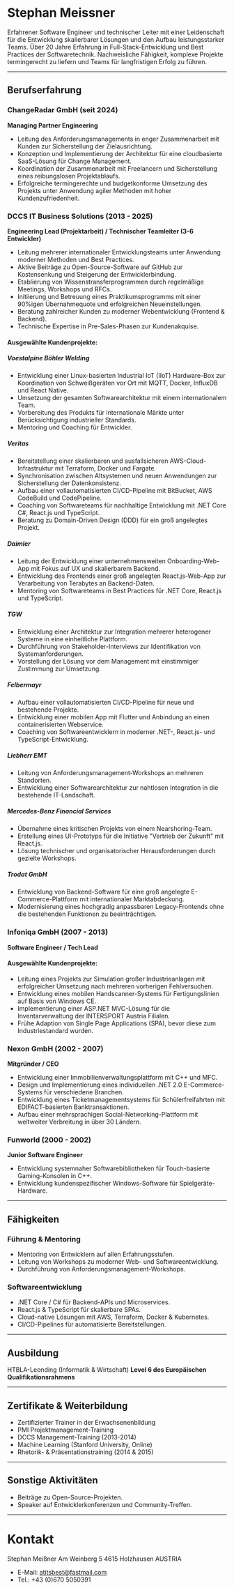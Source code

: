 # **Stephan Meissner**

Erfahrener Software Engineer und technischer Leiter mit einer Leidenschaft für die Entwicklung skalierbarer Lösungen und den Aufbau leistungsstarker Teams. Über 20 Jahre Erfahrung in Full-Stack-Entwicklung und Best Practices der Softwaretechnik. Nachweisliche Fähigkeit, komplexe Projekte termingerecht zu liefern und Teams für langfristigen Erfolg zu führen.

---

## **Berufserfahrung**

### **ChangeRadar GmbH** (seit 2024)
**Managing Partner Engineering**
- Leitung des Anforderungsmanagements in enger Zusammenarbeit mit Kunden zur Sicherstellung der Zielausrichtung.
- Konzeption und Implementierung der Architektur für eine cloudbasierte SaaS-Lösung für Change Management.
- Koordination der Zusammenarbeit mit Freelancern und Sicherstellung eines reibungslosen Projektablaufs.
- Erfolgreiche termingerechte und budgetkonforme Umsetzung des Projekts unter Anwendung agiler Methoden mit hoher Kundenzufriedenheit.

### **DCCS IT Business Solutions** (2013 - 2025)
**Engineering Lead (Projektarbeit) / Technischer Teamleiter (3-6 Entwickler)**
- Leitung mehrerer internationaler Entwicklungsteams unter Anwendung moderner Methoden und Best Practices.
- Aktive Beiträge zu Open-Source-Software auf GitHub zur Kostensenkung und Steigerung der Entwicklerbindung.
- Etablierung von Wissenstransferprogrammen durch regelmäßige Meetings, Workshops und RFCs.
- Initiierung und Betreuung eines Praktikumsprogramms mit einer 90%igen Übernahmequote und erfolgreichen Neueinstellungen.
- Beratung zahlreicher Kunden zu moderner Webentwicklung (Frontend & Backend).
- Technische Expertise in Pre-Sales-Phasen zur Kundenakquise.

#### **Ausgewählte Kundenprojekte:**

##### **Voestalpine Böhler Welding**
- Entwicklung einer Linux-basierten Industrial IoT (IIoT) Hardware-Box zur Koordination von Schweißgeräten vor Ort mit MQTT, Docker, InfluxDB und React Native.
- Umsetzung der gesamten Softwarearchitektur mit einem internationalem Team.
- Vorbereitung des Produkts für internationale Märkte unter Berücksichtigung industrieller Standards.
- Mentoring und Coaching für Entwickler.

##### **Veritas**
- Bereitstellung einer skalierbaren und ausfallsicheren AWS-Cloud-Infrastruktur mit Terraform, Docker und Fargate.
- Synchronisation zwischen Altsystemen und neuen Anwendungen zur Sicherstellung der Datenkonsistenz.
- Aufbau einer vollautomatisierten CI/CD-Pipeline mit BitBucket, AWS CodeBuild und CodePipeline.
- Coaching von Softwareteams für nachhaltige Entwicklung mit .NET Core C#, React.js und TypeScript.
- Beratung zu Domain-Driven Design (DDD) für ein groß angelegtes Projekt.

##### **Daimler**
- Leitung der Entwicklung einer unternehmensweiten Onboarding-Web-App mit Fokus auf UX und skalierbarem Backend.
- Entwicklung des Frontends einer groß angelegten React.js-Web-App zur Verarbeitung von Terabytes an Backend-Daten.
- Mentoring von Softwareteams in Best Practices für .NET Core, React.js und TypeScript.

##### **TGW**
- Entwicklung einer Architektur zur Integration mehrerer heterogener Systeme in eine einheitliche Plattform.
- Durchführung von Stakeholder-Interviews zur Identifikation von Systemanforderungen.
- Vorstellung der Lösung vor dem Management mit einstimmiger Zustimmung zur Umsetzung.

##### **Felbermayr**
- Aufbau einer vollautomatisierten CI/CD-Pipeline für neue und bestehende Projekte.
- Entwicklung einer mobilen App mit Flutter und Anbindung an einen containerisierten Webservice.
- Coaching von Softwareentwicklern in moderner .NET-, React.js- und TypeScript-Entwicklung.

##### **Liebherr EMT**
- Leitung von Anforderungsmanagement-Workshops an mehreren Standorten.
- Entwicklung einer Softwarearchitektur zur nahtlosen Integration in die bestehende IT-Landschaft.

##### **Mercedes-Benz Financial Services**
- Übernahme eines kritischen Projekts von einem Nearshoring-Team.
- Erstellung eines UI-Prototyps für die Initiative "Vertrieb der Zukunft" mit React.js.
- Lösung technischer und organisatorischer Herausforderungen durch gezielte Workshops.

##### **Trodat GmbH**
- Entwicklung von Backend-Software für eine groß angelegte E-Commerce-Plattform mit internationaler Marktabdeckung.
- Modernisierung eines hochgradig anpassbaren Legacy-Frontends ohne die bestehenden Funktionen zu beeinträchtigen.

### **Infoniqa GmbH** (2007 - 2013)
**Software Engineer / Tech Lead**

#### **Ausgewählte Kundenprojekte:**
- Leitung eines Projekts zur Simulation großer Industrieanlagen mit erfolgreicher Umsetzung nach mehreren vorherigen Fehlversuchen.
- Entwicklung eines mobilen Handscanner-Systems für Fertigungslinien auf Basis von Windows CE.
- Implementierung einer ASP.NET MVC-Lösung für die Inventarverwaltung der INTERSPORT Austria Filialen.
- Frühe Adaption von Single Page Applications (SPA), bevor diese zum Industriestandard wurden.

### **Nexon GmbH** (2002 - 2007)
**Mitgründer / CEO**
- Entwicklung einer Immobilienverwaltungsplattform mit C++ und MFC.
- Design und Implementierung eines individuellen .NET 2.0 E-Commerce-Systems für verschiedene Branchen.
- Entwicklung eines Ticketmanagementsystems für Schülerfreifahrten mit EDIFACT-basierten Banktransaktionen.
- Aufbau einer mehrsprachigen Social-Networking-Plattform mit weltweiter Verbreitung in über 30 Ländern.

### **Funworld** (2000 - 2002)
**Junior Software Engineer**
- Entwicklung systemnaher Softwarebibliotheken für Touch-basierte Gaming-Konsolen in C++.
- Entwicklung kundenspezifischer Windows-Software für Spielgeräte-Hardware.

---

## **Fähigkeiten**

### **Führung & Mentoring**
- Mentoring von Entwicklern auf allen Erfahrungsstufen.
- Leitung von Workshops zu moderner Web- und Softwareentwicklung.
- Durchführung von Anforderungsmanagement-Workshops.

### **Softwareentwicklung**
- .NET Core / C# für Backend-APIs und Microservices.
- React.js & TypeScript für skalierbare SPAs.
- Cloud-native Lösungen mit AWS, Terraform, Docker & Kubernetes.
- CI/CD-Pipelines für automatisierte Bereitstellungen.

---

## **Ausbildung**
HTBLA-Leonding (Informatik & Wirtschaft)
**Level 6 des Europäischen Qualifikationsrahmens**

---

## **Zertifikate & Weiterbildung**
- Zertifizierter Trainer in der Erwachsenenbildung
- PMI Projektmanagement-Training
- DCCS Management-Training (2013-2014)
- Machine Learning (Stanford University, Online)
- Rhetorik- & Präsentationstraining (2014 & 2015)

---

## **Sonstige Aktivitäten**
- Beiträge zu Open-Source-Projekten.
- Speaker auf Entwicklerkonferenzen und Community-Treffen.

---

# Kontakt

Stephan Meißner
Am Weinberg 5
4615 Holzhausen
AUSTRIA

- E-Mail: atitsbest@fastmail.com
- Tel.: +43 (0)670 5050391

